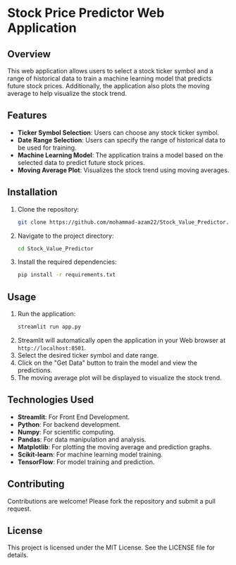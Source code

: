# Stock Price Predictor Web Application

## Overview
This web application allows users to select a stock ticker symbol and a range of historical data to train a machine learning model that predicts future stock prices. Additionally, the application also plots the moving average to help visualize the stock trend.

## Features
- **Ticker Symbol Selection**: Users can choose any stock ticker symbol.
- **Date Range Selection**: Users can specify the range of historical data to be used for training.
- **Machine Learning Model**: The application trains a model based on the selected data to predict future stock prices.
- **Moving Average Plot**: Visualizes the stock trend using moving averages.

## Installation
1. Clone the repository:
    ```bash
    git clone https://github.com/mohammad-azam22/Stock_Value_Predictor.git
    ```
2. Navigate to the project directory:
    ```bash
    cd Stock_Value_Predictor
    ```
3. Install the required dependencies:
    ```bash
    pip install -r requirements.txt
    ```

## Usage
1. Run the application:
    ```bash
    streamlit run app.py
    ```
2. Streamlit will automatically open the application in your Web browser at `http://localhost:8501`.
3. Select the desired ticker symbol and date range.
4. Click on the "Get Data" button to train the model and view the predictions.
5. The moving average plot will be displayed to visualize the stock trend.

## Technologies Used
- **Streamlit**: For Front End Development.
- **Python**: For backend development.
- **Numpy**: For scientific computing.
- **Pandas**: For data manipulation and analysis.
- **Matplotlib**: For plotting the moving average and prediction graphs.
- **Scikit-learn**: For machine learning model training.
- **TensorFlow**: For model training and prediction.

## Contributing
Contributions are welcome! Please fork the repository and submit a pull request.

## License
This project is licensed under the MIT License. See the LICENSE file for details.
